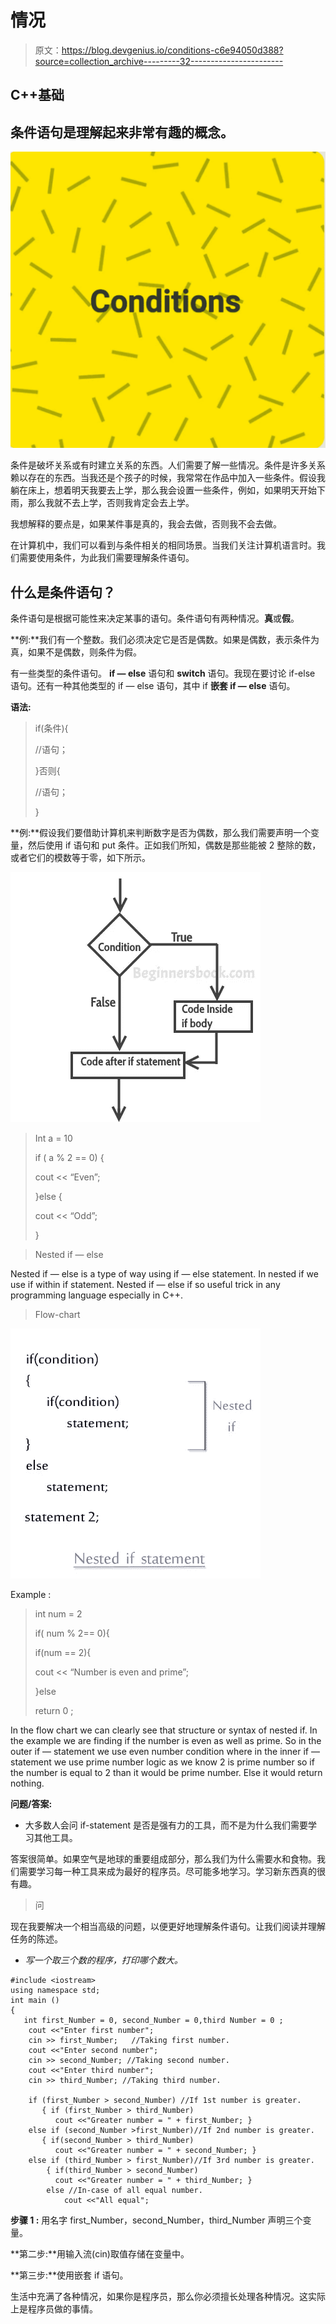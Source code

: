 # 情况

> 原文：<https://blog.devgenius.io/conditions-c6e94050d388?source=collection_archive---------32----------------------->

## C++基础

## 条件语句是理解起来非常有趣的概念。

![](img/dbc6b4c1885ba6ba4a0beb9cbc11d7ab.png)

条件是破坏关系或有时建立关系的东西。人们需要了解一些情况。条件是许多关系赖以存在的东西。当我还是个孩子的时候，我常常在作品中加入一些条件。假设我躺在床上，想着明天我要去上学，那么我会设置一些条件，例如，如果明天开始下雨，那么我就不去上学，否则我肯定会去上学。

我想解释的要点是，如果某件事是真的，我会去做，否则我不会去做。

在计算机中，我们可以看到与条件相关的相同场景。当我们关注计算机语言时。我们需要使用条件，为此我们需要理解条件语句。

## 什么是条件语句？

条件语句是根据可能性来决定某事的语句。条件语句有两种情况。**真**或**假**。

**例:**我们有一个整数。我们必须决定它是否是偶数。如果是偶数，表示条件为真，如果不是偶数，则条件为假。

有一些类型的条件语句。 **if — else** 语句和 **switch** 语句。我现在要讨论 if-else 语句。还有一种其他类型的 if — else 语句，其中 if **嵌套 if — else** 语句。

**语法:**

> if(条件){
> 
> //语句；
> 
> }否则{
> 
> //语句；
> 
> }

**例:**假设我们要借助计算机来判断数字是否为偶数，那么我们需要声明一个变量，然后使用 if 语句和 put 条件。正如我们所知，偶数是那些能被 2 整除的数，或者它们的模数等于零，如下所示。

![](img/9bc3caf9608e28189a6af513766689d2.png)

> Int a = 10
> 
> if ( a % 2 == 0) {
> 
> cout << “Even”;
> 
> }else {
> 
> cout << “Odd”;
> 
> }

> Nested if — else

Nested if — else is a type of way using if — else statement. In nested if we use if within if statement. Nested if — else if so useful trick in any programming language especially in C++.

> Flow-chart

![](img/1d2767b9c5dd5d99e9610abb7db69ff7.png)

Example :

> int num = 2
> 
> if( num % 2== 0){
> 
> if(num == 2){
> 
> cout << “Number is even and prime”;
> 
> }else
> 
> return 0 ;

In the flow chart we can clearly see that structure or syntax of nested if. In the example we are finding if the number is even as well as prime. So in the outer if — statement we use even number condition where in the inner if — statement we use prime number logic as we know 2 is prime number so if the number is equal to 2 than it would be prime number. Else it would return nothing.

**问题/答案:**

*   大多数人会问 if-statement 是否是强有力的工具，而不是为什么我们需要学习其他工具。

答案很简单。如果空气是地球的重要组成部分，那么我们为什么需要水和食物。我们需要学习每一种工具来成为最好的程序员。尽可能多地学习。学习新东西真的很有趣。

> 问

现在我要解决一个相当高级的问题，以便更好地理解条件语句。让我们阅读并理解任务的陈述。

*   *写一个取三个数的程序，打印哪个数大。*

```
#include <iostream>
using namespace std;
int main ()
{
   int first_Number = 0, second_Number = 0,third Number = 0 ;
    cout <<"Enter first number";
    cin >> first_Number;   //Taking first number.
    cout <<"Enter second number";
    cin >> second_Number; //Taking second number.
    cout <<"Enter third number";
    cin >> third_Number; //Taking third number.

    if (first_Number > second_Number) //If 1st number is greater.
       { if (first_Number > third_Number)
          cout <<"Greater number = " + first_Number; }
    else if (second_Number >first_Number)//If 2nd number is greater.
       { if(second_Number > third_Number)
          cout <<"Greater number = " + second_Number; }
    else if (third_Number > first_Number)//If 3rd number is greater.
        { if(third_Number > second_Number)     
          cout <<"Greater number = " + third_Number; }
        else //In-case of all equal number.
            cout <<"All equal";
```

**步骤 1 :** 用名字 first_Number，second_Number，third_Number 声明三个变量。

**第二步:**用输入流(cin)取值存储在变量中。

**第三步:**使用嵌套 if 语句。

生活中充满了各种情况，如果你是程序员，那么你必须擅长处理各种情况。这实际上是程序员做的事情。